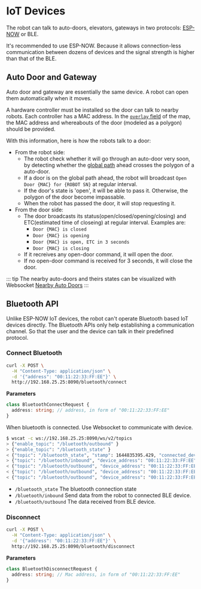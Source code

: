 # IoT Devices

The robot can talk to auto-doors, elevators, gateways in two protocols: 
[ESP-NOW](https://docs.espressif.com/projects/esp-idf/en/latest/esp32/api-reference/network/esp_now.html) or BLE.

It's recommended to use ESP-NOW. Because it allows connection-less communication between dozens of devices
and the signal strength is higher than that of the BLE.

## Auto Door and Gateway

Auto door and gateway are essentially the same device. A robot can open them automatically when it moves.

A hardware controller must be installed so the door can talk to nearby robots.
Each controller has a MAC address. In the [`overlay` field](../reference/overlays.md#auto-door) of the map, the MAC address and whereabouts of the door (modeled as a polygon) should be provided.

With this information, here is how the robots talk to a door:

* From the robot side:
  * The robot check whether it will go through an auto-door very soon, by detecting whether the [global path](../reference/websocket.md#global-path) ahead crosses the polygon of a auto-door.
  * If a door is on the global path ahead, the robot will broadcast `Open Door {MAC} for {ROBOT SN}` at regular interval.
  * If the door's state is 'open', it will be able to pass it. Otherwise, the polygon of the door become impassable.
  * When the robot has passed the door, it will stop requesting it.
* From the door side:
  * The door broadcasts its status(open/closed/opening/closing) and ETC(estimated time of closeing) at regular interval. Examples are:
    * `Door {MAC} is closed`
    * `Door {MAC} is opening`
    * `Door {MAC} is open, ETC in 3 seconds`    
    * `Door {MAC} is closing`
  * If it recreives any open-door command, it will open the door.
  * If no open-door command is received for 3 seconds, it will close the door.

::: tip
The nearby auto-doors and theirs states can be visualized with Websocket [Nearby Auto Doors](../reference/websocket.md#nearby-auto-doors)
:::

## Bluetooth API

Unlike ESP-NOW IoT devices, the robot can't operate Bluetooth based IoT devices directly.
The Bluetooth APIs only help establishing a communication channel.
So that the user and the device can talk in their predefined protocol.

### Connect Bluetooth

```bash
curl -X POST \
  -H "Content-Type: application/json" \
  -d '{"address": "00:11:22:33:FF:EE"}' \
  http://192.168.25.25:8090/bluetooth/connect
```

**Parameters**

```ts
class BluetoothConnectRequest {
  address: string; // address, in form of "00:11:22:33:FF:EE"
}
```

When bluetooth is connected. Use Websocket to communicate with device.

```bash
$ wscat -c ws://192.168.25.25:8090/ws/v2/topics
> {"enable_topic": "/bluetooth/outbound" }
> {"enable_topic": "/bluetooth_state" }
< {"topic": "/bluetooth_state", "stamp": 1644835395.429, "connected_devices": ["00:11:22:33:FF:EE", ... ] }
> {"topic": "/bluetooth/inbound", "device_address": "00:11:22:33:FF:EE", "data": "..." }
< {"topic": "/bluetooth/outbound", "device_address": "00:11:22:33:FF:EE", "data": "..." }
< {"topic": "/bluetooth/outbound", "device_address": "00:11:22:33:FF:EE", "data": "..." }
< {"topic": "/bluetooth/outbound", "device_address": "00:11:22:33:FF:EE", "data": "..." }
```

- `/bluetooth_state` The bluetooth connection state
- `/bluetooth/inbound` Send data from the robot to connected BLE device.
- `/bluetooth/outbound` The data received from BLE device.

### Disconnect

```bash
curl -X POST \
  -H "Content-Type: application/json" \
  -d '{"address": "00:11:22:33:FF:EE"}' \
  http://192.168.25.25:8090/bluetooth/disconnect
```

**Parameters**

```ts
class BluetoothDisconnectRequest {
  address: string; // Mac address, in form of "00:11:22:33:FF:EE"
}
```
